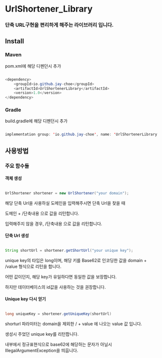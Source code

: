 # UrlShortener_Library

### 단축 URL구현을 편리하게 해주는 라이브러리 입니다.

## Install

### Maven

pom.xml에 해당 디펜던시 추가

```java

<dependency>
    <groupId>io.github.jay-choe</groupId>
    <artifactId>UrlShortenerLibrary</artifactId>
    <version>1.0</version>
</dependency>

```

### Gradle

build.gradle에 해당 디펜던시 추가

```java

implementation group: 'io.github.jay-choe', name: 'UrlShortenerLibrary', version: '1.0'

```

## 사용방법


### 주요 함수들

#### 객체 생성

```java

UrlShortener shortener = new UrlShortener("your domain");

```

  해당 단축 Url을 사용하실 도메인을 입력해주시면 단축 Url을 찾을 때

  도메인 + /단축내용 으로 값을 리턴합니다.

  입력해주지 않을 경우, /단축내용 으로 값을 리턴합니다.
  
#### 단축 Url 생성

```java

String shortUrl = shortener.getShortUrl("your unique key");

```

unique key의 타입은 long이며, 해당 키를 Base62로 인코딩한 값을
domain + /value 형식으로 리턴을 합니다.

어떤 값이던지, 해당 key가 유일하다면 동일한 값을 보장합니다.

하지만 데이터베이스의 id값을 사용하는 것을 권장합니다.

#### Unique key 다시 얻기

```java

long uniqueKey = shortener.getUniqueKey(shortUrl)

```
shorturl 파라미터는 domain을 제외한 / + value 에 나오는 value 값 입니다.

생성시 주었던 unique key를 리턴합니다.

내부에서 정규표현식으로 base62에 해당하는 문자가 아닐시 IllegalArgumentException을 띄웁니다.

### 
